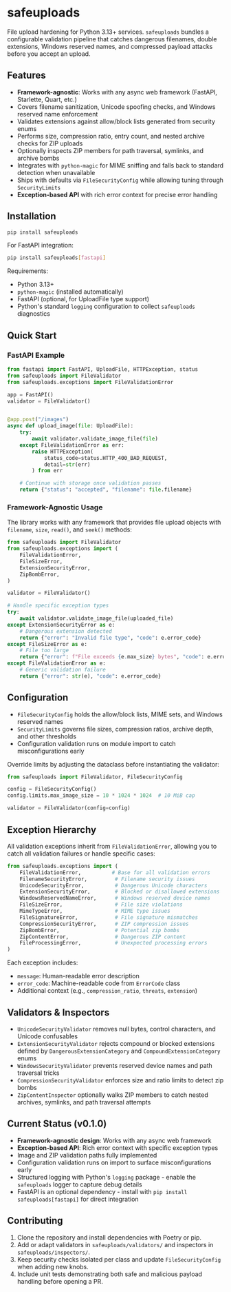# safeuploads

File upload hardening for Python 3.13+ services. `safeuploads` bundles a configurable validation pipeline that catches dangerous filenames, double extensions, Windows reserved names, and compressed payload attacks before you accept an upload.

## Features
- **Framework-agnostic**: Works with any async web framework (FastAPI, Starlette, Quart, etc.)
- Covers filename sanitization, Unicode spoofing checks, and Windows reserved name enforcement
- Validates extensions against allow/block lists generated from security enums
- Performs size, compression ratio, entry count, and nested archive checks for ZIP uploads
- Optionally inspects ZIP members for path traversal, symlinks, and archive bombs
- Integrates with `python-magic` for MIME sniffing and falls back to standard detection when unavailable
- Ships with defaults via `FileSecurityConfig` while allowing tuning through `SecurityLimits`
- **Exception-based API** with rich error context for precise error handling

## Installation

```bash
pip install safeuploads
```

For FastAPI integration:
```bash
pip install safeuploads[fastapi]
```

Requirements:
- Python 3.13+
- `python-magic` (installed automatically)
- FastAPI (optional, for UploadFile type support)
- Python's standard `logging` configuration to collect `safeuploads` diagnostics

## Quick Start

### FastAPI Example

```python
from fastapi import FastAPI, UploadFile, HTTPException, status
from safeuploads import FileValidator
from safeuploads.exceptions import FileValidationError

app = FastAPI()
validator = FileValidator()


@app.post("/images")
async def upload_image(file: UploadFile):
	try:
		await validator.validate_image_file(file)
	except FileValidationError as err:
		raise HTTPException(
			status_code=status.HTTP_400_BAD_REQUEST,
			detail=str(err)
		) from err

	# Continue with storage once validation passes
	return {"status": "accepted", "filename": file.filename}
```

### Framework-Agnostic Usage

The library works with any framework that provides file upload objects with `filename`, `size`, `read()`, and `seek()` methods:

```python
from safeuploads import FileValidator
from safeuploads.exceptions import (
    FileValidationError,
    FileSizeError,
    ExtensionSecurityError,
    ZipBombError,
)

validator = FileValidator()

# Handle specific exception types
try:
    await validator.validate_image_file(uploaded_file)
except ExtensionSecurityError as e:
    # Dangerous extension detected
    return {"error": "Invalid file type", "code": e.error_code}
except FileSizeError as e:
    # File too large
    return {"error": f"File exceeds {e.max_size} bytes", "code": e.error_code}
except FileValidationError as e:
    # Generic validation failure
    return {"error": str(e), "code": e.error_code}
```

## Configuration

- `FileSecurityConfig` holds the allow/block lists, MIME sets, and Windows reserved names
- `SecurityLimits` governs file sizes, compression ratios, archive depth, and other thresholds
- Configuration validation runs on module import to catch misconfigurations early

Override limits by adjusting the dataclass before instantiating the validator:

```python
from safeuploads import FileValidator, FileSecurityConfig

config = FileSecurityConfig()
config.limits.max_image_size = 10 * 1024 * 1024  # 10 MiB cap

validator = FileValidator(config=config)
```

## Exception Hierarchy

All validation exceptions inherit from `FileValidationError`, allowing you to catch all validation failures or handle specific cases:

```python
from safeuploads.exceptions import (
    FileValidationError,          # Base for all validation errors
    FilenameSecurityError,         # Filename security issues
    UnicodeSecurityError,          # Dangerous Unicode characters
    ExtensionSecurityError,        # Blocked or disallowed extensions
    WindowsReservedNameError,      # Windows reserved device names
    FileSizeError,                 # File size violations
    MimeTypeError,                 # MIME type issues
    FileSignatureError,            # File signature mismatches
    CompressionSecurityError,      # ZIP compression issues
    ZipBombError,                  # Potential zip bombs
    ZipContentError,               # Dangerous ZIP content
    FileProcessingError,           # Unexpected processing errors
)
```

Each exception includes:
- `message`: Human-readable error description
- `error_code`: Machine-readable code from `ErrorCode` class
- Additional context (e.g., `compression_ratio`, `threats`, `extension`)

## Validators & Inspectors

- `UnicodeSecurityValidator` removes null bytes, control characters, and Unicode confusables
- `ExtensionSecurityValidator` rejects compound or blocked extensions defined by `DangerousExtensionCategory` and `CompoundExtensionCategory` enums
- `WindowsSecurityValidator` prevents reserved device names and path traversal tricks
- `CompressionSecurityValidator` enforces size and ratio limits to detect zip bombs
- `ZipContentInspector` optionally walks ZIP members to catch nested archives, symlinks, and path traversal attempts

## Current Status (v0.1.0)

- **Framework-agnostic design**: Works with any async web framework
- **Exception-based API**: Rich error context with specific exception types
- Image and ZIP validation paths fully implemented
- Configuration validation runs on import to surface misconfigurations early
- Structured logging with Python's `logging` package - enable the `safeuploads` logger to capture debug details
- FastAPI is an optional dependency - install with `pip install safeuploads[fastapi]` for direct integration

## Contributing

1. Clone the repository and install dependencies with Poetry or pip.
2. Add or adapt validators in `safeuploads/validators/` and inspectors in `safeuploads/inspectors/`.
3. Keep security checks isolated per class and update `FileSecurityConfig` when adding new knobs.
4. Include unit tests demonstrating both safe and malicious payload handling before opening a PR.

